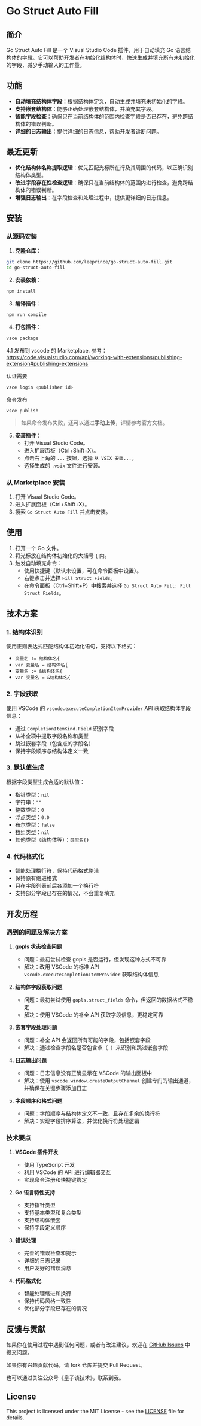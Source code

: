 # Go Struct Auto Fill

## 简介

Go Struct Auto Fill 是一个 Visual Studio Code 插件，用于自动填充 Go 语言结构体的字段。它可以帮助开发者在初始化结构体时，快速生成并填充所有未初始化的字段，减少手动输入的工作量。

## 功能

- **自动填充结构体字段**：根据结构体定义，自动生成并填充未初始化的字段。
- **支持嵌套结构体**：能够正确处理嵌套结构体，并填充其字段。
- **智能字段检查**：确保只在当前结构体的范围内检查字段是否已存在，避免跨结构体的错误判断。
- **详细的日志输出**：提供详细的日志信息，帮助开发者诊断问题。

## 最近更新

- **优化结构体名称提取逻辑**：优先匹配光标所在行及其周围的代码，以正确识别结构体类型。
- **改进字段存在性检查逻辑**：确保只在当前结构体的范围内进行检查，避免跨结构体的错误判断。
- **增强日志输出**：在字段检查和处理过程中，提供更详细的日志信息。

## 安装

### 从源码安装

1. **克隆仓库**：
```bash
git clone https://github.com/leeprince/go-struct-auto-fill.git
cd go-struct-auto-fill
```

2. **安装依赖**：
```bash
npm install
```

3. **编译插件**：
```bash
npm run compile
```

4. **打包插件**：
```bash
vsce package
```

4.1 发布到 vscode 的 Marketplace.
参考：https://code.visualstudio.com/api/working-with-extensions/publishing-extension#publishing-extensions

认证需要<publisher id>
```bash
vsce login <publisher id>
```

命令发布
```bash
vsce publish
```

> 如果命令发布失败，还可以通过**手动上传**，详情参考官方文档。

5. **安装插件**：
   - 打开 Visual Studio Code。
   - 进入扩展面板（Ctrl+Shift+X）。
   - 点击右上角的 `...` 按钮，选择 `从 VSIX 安装...`。
   - 选择生成的 `.vsix` 文件进行安装。

### 从 Marketplace 安装

1. 打开 Visual Studio Code。
2. 进入扩展面板（Ctrl+Shift+X）。
3. 搜索 `Go Struct Auto Fill` 并点击安装。

## 使用

1. 打开一个 Go 文件。
2. 将光标放在结构体初始化的大括号 `{` 内。
3. 触发自动填充命令：
   - 使用快捷键（默认未设置，可在命令面板中设置）。
   - 右键点击并选择 `Fill Struct Fields`。
   - 在命令面板（Ctrl+Shift+P）中搜索并选择 `Go Struct Auto Fill: Fill Struct Fields`。

## 技术方案

### 1. 结构体识别

使用正则表达式匹配结构体初始化语句，支持以下格式：
- `变量名 := 结构体名{`
- `var 变量名 = 结构体名{`
- `变量名 := &结构体名{`
- `var 变量名 = &结构体名{`

### 2. 字段获取

使用 VSCode 的 `vscode.executeCompletionItemProvider` API 获取结构体字段信息：
- 通过 `CompletionItemKind.Field` 识别字段
- 从补全项中提取字段名称和类型
- 跳过嵌套字段（包含点的字段名）
- 保持字段顺序与结构体定义一致

### 3. 默认值生成

根据字段类型生成合适的默认值：
- 指针类型：`nil`
- 字符串：`""`
- 整数类型：`0`
- 浮点类型：`0.0`
- 布尔类型：`false`
- 数组类型：`nil`
- 其他类型（结构体等）：`类型名{}`

### 4. 代码格式化

- 智能处理换行符，保持代码格式整洁
- 保持原有缩进格式
- 只在字段列表前后各添加一个换行符
- 支持部分字段已存在的情况，不会重复填充

## 开发历程

### 遇到的问题及解决方案

1. **gopls 状态检查问题**
   - 问题：最初尝试检查 gopls 是否运行，但发现这种方式不可靠
   - 解决：改用 VSCode 的标准 API `vscode.executeCompletionItemProvider` 获取结构体信息

2. **结构体字段获取问题**
   - 问题：最初尝试使用 `gopls.struct_fields` 命令，但返回的数据格式不稳定
   - 解决：使用 VSCode 的补全 API 获取字段信息，更稳定可靠

3. **嵌套字段处理问题**
   - 问题：补全 API 会返回所有可能的字段，包括嵌套字段
   - 解决：通过检查字段名是否包含点（`.`）来识别和跳过嵌套字段

4. **日志输出问题**
   - 问题：日志信息没有正确显示在 VSCode 的输出面板中
   - 解决：使用 `vscode.window.createOutputChannel` 创建专门的输出通道，并确保在关键步骤添加日志

5. **字段顺序和格式问题**
   - 问题：字段顺序与结构体定义不一致，且存在多余的换行符
   - 解决：实现字段排序算法，并优化换行符处理逻辑

### 技术要点

1. **VSCode 插件开发**
   - 使用 TypeScript 开发
   - 利用 VSCode 的 API 进行编辑器交互
   - 实现命令注册和快捷键绑定

2. **Go 语言特性支持**
   - 支持指针类型
   - 支持基本类型和复合类型
   - 支持结构体嵌套
   - 保持字段定义顺序

3. **错误处理**
   - 完善的错误检查和提示
   - 详细的日志记录
   - 用户友好的错误消息

4. **代码格式化**
   - 智能处理缩进和换行
   - 保持代码风格一致性
   - 优化部分字段已存在的情况


## 反馈与贡献

如果你在使用过程中遇到任何问题，或者有改进建议，欢迎在 [GitHub Issues](https://github.com/leeprince/go-struct-auto-fill.git) 中提交问题。

如果你有兴趣贡献代码，请 fork 仓库并提交 Pull Request。

也可以通过关注公众号《皇子谈技术》，联系到我。

## License

This project is licensed under the MIT License - see the [LICENSE](LICENSE) file for details.
